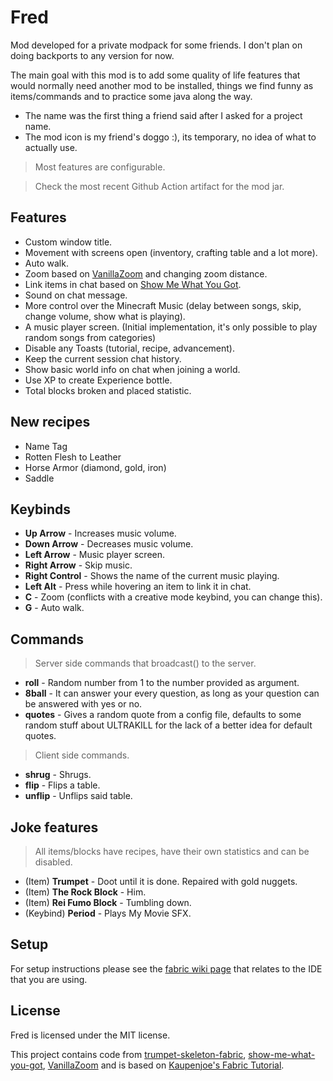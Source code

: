 # Fred

Mod developed for a private modpack for some friends. I don't plan on doing backports to any version for now.

The main goal with this mod is to add some quality of life features that would normally need another mod to be installed, things we find
funny as items/commands and to practice some java along the way.

- The name was the first thing a friend said after I asked for a project name.
- The mod icon is my friend's doggo :), its temporary, no idea of what to actually use.

> Most features are configurable.

> Check the most recent Github Action artifact for the mod jar.

## Features

- Custom window title.
- Movement with screens open (inventory, crafting table and a lot more).
- Auto walk.
- Zoom based on [VanillaZoom](<https://github.com/ricksouth/serilum-mc-mods/tree/master/sources-fabric/Vanilla%20Zoom%20(Fabric)>) and
  changing zoom distance.
- Link items in chat based on [Show Me What You Got](https://github.com/apace100/show-me-what-you-got).
- Sound on chat message.
- More control over the Minecraft Music (delay between songs, skip, change volume, show what is playing).
- A music player screen. (Initial implementation, it's only possible to play random songs from categories)
- Disable any Toasts (tutorial, recipe, advancement).
- Keep the current session chat history.
- Show basic world info on chat when joining a world.
- Use XP to create Experience bottle.
- Total blocks broken and placed statistic.

## New recipes

- Name Tag
- Rotten Flesh to Leather
- Horse Armor (diamond, gold, iron)
- Saddle

## Keybinds

- **Up Arrow** - Increases music volume.
- **Down Arrow** - Decreases music volume.
- **Left Arrow** - Music player screen.
- **Right Arrow** - Skip music.
- **Right Control** - Shows the name of the current music playing.
- **Left Alt** - Press while hovering an item to link it in chat.
- **C** - Zoom (conflicts with a creative mode keybind, you can change this).
- **G** - Auto walk.

## Commands

> Server side commands that broadcast() to the server.

- **roll** - Random number from 1 to the number provided as argument.
- **8ball** - It can answer your every question, as long as your question can be answered with yes or no.
- **quotes** - Gives a random quote from a config file, defaults to some random stuff about ULTRAKILL for the lack of a better idea for
  default quotes.

> Client side commands.

- **shrug** - Shrugs.
- **flip** - Flips a table.
- **unflip** - Unflips said table.

## Joke features

> All items/blocks have recipes, have their own statistics and can be disabled.

- (Item) **Trumpet** - Doot until it is done. Repaired with gold nuggets.
- (Item) **The Rock Block** - Him.
- (Item) **Rei Fumo Block** - Tumbling down.
- (Keybind) **Period** - Plays My Movie SFX.

## Setup

For setup instructions please see the [fabric wiki page](https://fabricmc.net/wiki/tutorial:setup) that relates to the IDE that you are
using.

## License

Fred is licensed under the MIT license.

This project contains code
from [trumpet-skeleton-fabric](https://github.com/JamiesWhiteShirt/trumpet-skeleton-fabric/), [show-me-what-you-got](https://github.com/apace100/show-me-what-you-got), [VanillaZoom](<https://github.com/ricksouth/serilum-mc-mods/tree/master/sources-fabric/Vanilla%20Zoom%20(Fabric)>)
and is based on [Kaupenjoe's Fabric Tutorial](https://www.youtube.com/playlist?list=PLKGarocXCE1EeLZggaXPJaARxnAbUD8Y_).

